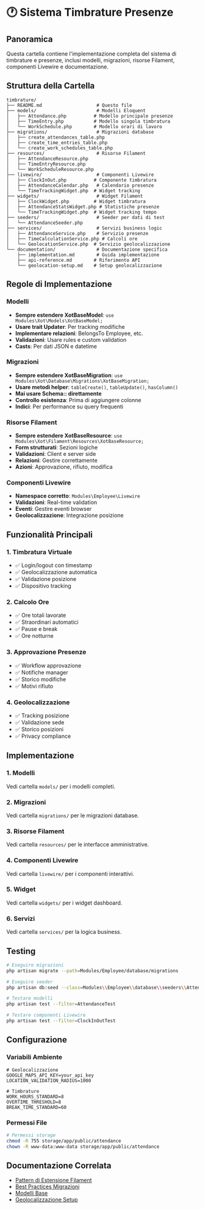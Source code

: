 # 🕐 Sistema Timbrature Presenze

## Panoramica
Questa cartella contiene l'implementazione completa del sistema di timbrature e presenze, inclusi modelli, migrazioni, risorse Filament, componenti Livewire e documentazione.

## Struttura della Cartella

```
timbrature/
├── README.md                    # Questo file
├── models/                      # Modelli Eloquent
│   ├── Attendance.php          # Modello principale presenze
│   ├── TimeEntry.php           # Modello singola timbratura
│   └── WorkSchedule.php        # Modello orari di lavoro
├── migrations/                  # Migrazioni database
│   ├── create_attendances_table.php
│   ├── create_time_entries_table.php
│   └── create_work_schedules_table.php
├── resources/                   # Risorse Filament
│   ├── AttendanceResource.php
│   ├── TimeEntryResource.php
│   └── WorkScheduleResource.php
├── livewire/                    # Componenti Livewire
│   ├── ClockInOut.php          # Componente timbratura
│   ├── AttendanceCalendar.php   # Calendario presenze
│   └── TimeTrackingWidget.php  # Widget tracking
├── widgets/                     # Widget Filament
│   ├── ClockWidget.php         # Widget timbratura
│   ├── AttendanceStatsWidget.php # Statistiche presenze
│   └── TimeTrackingWidget.php  # Widget tracking tempo
├── seeders/                     # Seeder per dati di test
│   └── AttendanceSeeder.php
├── services/                    # Servizi business logic
│   ├── AttendanceService.php    # Servizio presenze
│   ├── TimeCalculationService.php # Calcoli ore
│   └── GeolocationService.php  # Servizio geolocalizzazione
└── documentation/               # Documentazione specifica
    ├── implementation.md        # Guida implementazione
    ├── api-reference.md        # Riferimento API
    └── geolocation-setup.md    # Setup geolocalizzazione
```

## Regole di Implementazione

### Modelli
- **Sempre estendere XotBaseModel**: `use Modules\Xot\Models\XotBaseModel;`
- **Usare trait Updater**: Per tracking modifiche
- **Implementare relazioni**: BelongsTo Employee, etc.
- **Validazioni**: Usare rules e custom validation
- **Casts**: Per dati JSON e datetime

### Migrazioni
- **Sempre estendere XotBaseMigration**: `use Modules\Xot\Database\Migrations\XotBaseMigration;`
- **Usare metodi helper**: `tableCreate()`, `tableUpdate()`, `hasColumn()`
- **Mai usare Schema:: direttamente**
- **Controllo esistenza**: Prima di aggiungere colonne
- **Indici**: Per performance su query frequenti

### Risorse Filament
- **Sempre estendere XotBaseResource**: `use Modules\Xot\Filament\Resources\XotBaseResource;`
- **Form strutturati**: Sezioni logiche
- **Validazioni**: Client e server side
- **Relazioni**: Gestire correttamente
- **Azioni**: Approvazione, rifiuto, modifica

### Componenti Livewire
- **Namespace corretto**: `Modules\Employee\Livewire`
- **Validazioni**: Real-time validation
- **Eventi**: Gestire eventi browser
- **Geolocalizzazione**: Integrazione posizione

## Funzionalità Principali

### 1. Timbratura Virtuale
- ✅ Login/logout con timestamp
- ✅ Geolocalizzazione automatica
- ✅ Validazione posizione
- ✅ Dispositivo tracking

### 2. Calcolo Ore
- ✅ Ore totali lavorate
- ✅ Straordinari automatici
- ✅ Pause e break
- ✅ Ore notturne

### 3. Approvazione Presenze
- ✅ Workflow approvazione
- ✅ Notifiche manager
- ✅ Storico modifiche
- ✅ Motivi rifiuto

### 4. Geolocalizzazione
- ✅ Tracking posizione
- ✅ Validazione sede
- ✅ Storico posizioni
- ✅ Privacy compliance

## Implementazione

### 1. Modelli
Vedi cartella `models/` per i modelli completi.

### 2. Migrazioni
Vedi cartella `migrations/` per le migrazioni database.

### 3. Risorse Filament
Vedi cartella `resources/` per le interfacce amministrative.

### 4. Componenti Livewire
Vedi cartella `livewire/` per i componenti interattivi.

### 5. Widget
Vedi cartella `widgets/` per i widget dashboard.

### 6. Servizi
Vedi cartella `services/` per la logica business.

## Testing

```bash
# Eseguire migrazioni
php artisan migrate --path=Modules/Employee/database/migrations

# Eseguire seeder
php artisan db:seed --class=Modules\\Employee\\database\\seeders\\AttendanceSeeder

# Testare modelli
php artisan test --filter=AttendanceTest

# Testare componenti Livewire
php artisan test --filter=ClockInOutTest
```

## Configurazione

### Variabili Ambiente
```env
# Geolocalizzazione
GOOGLE_MAPS_API_KEY=your_api_key
LOCATION_VALIDATION_RADIUS=1000

# Timbrature
WORK_HOURS_STANDARD=8
OVERTIME_THRESHOLD=8
BREAK_TIME_STANDARD=60
```

### Permessi File
```bash
# Permessi storage
chmod -R 755 storage/app/public/attendance
chown -R www-data:www-data storage/app/public/attendance
```

## Documentazione Correlata

- [Pattern di Estensione Filament](../../../docs/patterns/filament-extension.md)
- [Best Practices Migrazioni](../../../docs/patterns/xotbasemigration_best_practices.md)
- [Modelli Base](../../../docs/patterns/baseuser.md)
- [Geolocalizzazione Setup](./documentation/geolocation-setup.md) 
